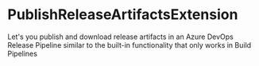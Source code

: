 # PublishReleaseArtifactsExtension
Let's you publish and download release artifacts in an Azure DevOps Release Pipeline similar to the built-in functionality that only works in Build Pipelines

